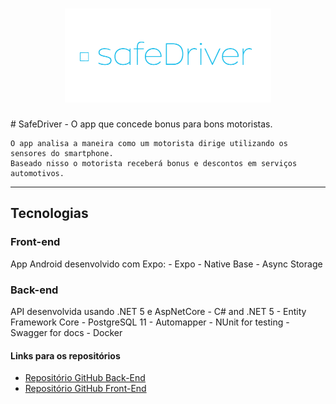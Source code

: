 <h1 align="center">
    <img src="./src/assets/safeDriverLogo.png" alt="Trabaho" />
</h1>
# SafeDriver - O app que concede bonus para bons motoristas.

	O app analisa a maneira como um motorista dirige utilizando os sensores do smartphone.
	Baseado nisso o motorista receberá bonus e descontos em serviços automotivos.

------------------------------------- 

## Tecnologias

### Front-end

App Android desenvolvido com Expo:
	- Expo
	- Native Base
	- Async Storage

### Back-end	

API desenvolvida usando .NET 5 e AspNetCore
	- C# and .NET 5
	- Entity Framework Core
	- PostgreSQL 11
	- Automapper
	- NUnit for testing
	- Swagger for docs
	- Docker


#### Links para os repositórios

- [Repositório GitHub Back-End](https://github.com/G-Leme-C/SafeDriver_API)
- [Repositório GitHub Front-End](https://github.com/Artur-Ceschin/safedriveapp)
